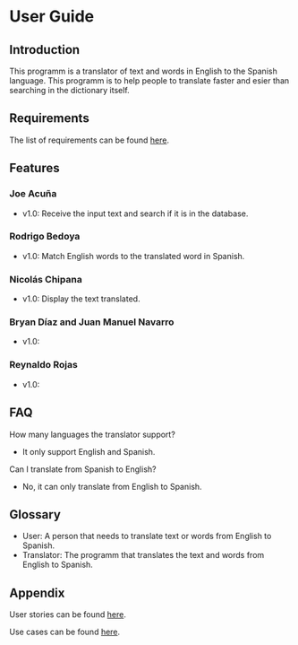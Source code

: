 # User Guide

## Introduction

This programm is a translator of text and words in English to the Spanish language. This programm is to help people to translate faster and esier than searching in the dictionary itself.

## Requirements

The list of requirements can be found [here](https://github.com/cs2901/testing-ayuda-pe/blob/master/Requirements/Requirements.md).

## Features
### Joe Acuña
- v1.0: Receive the input text and search if it is in the database.

### Rodrigo Bedoya
- v1.0: Match English words to the translated word in Spanish.

### Nicolás Chipana
- v1.0: Display the text translated.

### Bryan Díaz and Juan Manuel Navarro
- v1.0: 

### Reynaldo Rojas
- v1.0:

## FAQ

How many languages the translator support?
- It only support English and Spanish.

Can I translate from Spanish to English?
- No, it can only translate from English to Spanish.

## Glossary

- User: A person that needs to translate text or words from English to Spanish.
- Translator: The programm that translates the text and words from English to Spanish.

## Appendix

User stories can be found [here](https://github.com/cs2901/testing-ayuda-pe/issues).

Use cases can be found [here]().
